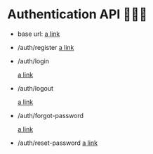 # Authentication API 🚀🚀🚀

- base url:
  [a link](https://authentication-api-gskd.onrender.com)

- /auth/register
  [a link](https://authentication-api-gskd.onrender.com/auth/register)

- /auth/login

  [a link](https://authentication-api-gskd.onrender.com/auth/login)

- /auth/logout

  [a link](https://authentication-api-gskd.onrender.com/auth/logout)

- /auth/forgot-password

  [a link](https://authentication-api-gskd.onrender.com/auth/forgot-password)

- /auth/reset-password
  [a link](https://authentication-api-gskd.onrender.com/auth/reset-password)
